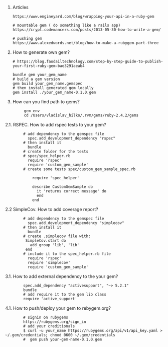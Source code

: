 1. Articles
      
       https://www.engineyard.com/blog/wrapping-your-api-in-a-ruby-gem
       
       # mountable gem ( do something like a rails app) 
       https://crypt.codemancers.com/posts/2013-05-30-how-to-write-a-gem/
       
       # pushing gem
       https://www.alexedwards.net/blog/how-to-make-a-rubygem-part-three
1. How to generate own gem?
       
       # https://blog.faodailtechnology.com/step-by-step-guide-to-publish-your-first-ruby-gem-bae3291aeab4
      
       bundle gem your_gem_name
       # build a gem version
       gem build your_gem_name.gemspec
       # then install generated gem locally
       gem install ./your_gem_name-0.1.0.gem
2. How can you find path to gems?
            
            gem env
            cd /Users/vladislav_hilko/.rvm/gems/ruby-2.4.2/gems

2.1. RSPEC. How to add rspec tests to your gem?
            
            # add dependency to the gemspec file 
              spec.add_development_dependency "rspec"
            # then install it
              bundle
            # create folder for the tests
            # spec/spec_helper.rb
              require 'rspec'
              require 'custom_gem_sample'
            # create some tests spec/custom_gem_sample_spec.rb
               
                require 'spec_helper'

                describe CustomGemSample do
                  it 'returns correct message' do
                  end
                end        
2.2 SimpleCov. How to add coverage report?
            
            # add dependency to the gemspec file 
              spec.add_development_dependency "simplecov"
            # then install it
              bundle
            # create .simplecov file with:
             SimpleCov.start do
               add_group 'lib', 'lib'
             end
            # include it to the spec_helper.rb file
              require 'rspec'
              require 'simplecov'
              require 'custom_gem_sample'
            
 3.1. How to add external dependency to the your gem?
            
            spec.add_dependency "activesupport", "~> 5.2.1"
            bundle
            # add require it to the gem lib class
            require 'active_support'
4.1. How to push/deploy your gem to rebygem.org?
      
            # signin on rubygems 
            https://rubygems.org/sign_in
            # add your creditionals
            $ curl -u your_name https://rubygems.org/api/v1/api_key.yaml > ~/.gem/credentials; chmod 0600 ~/.gem/credentials
            #  gem push your-gem-name-0.1.0.gem
